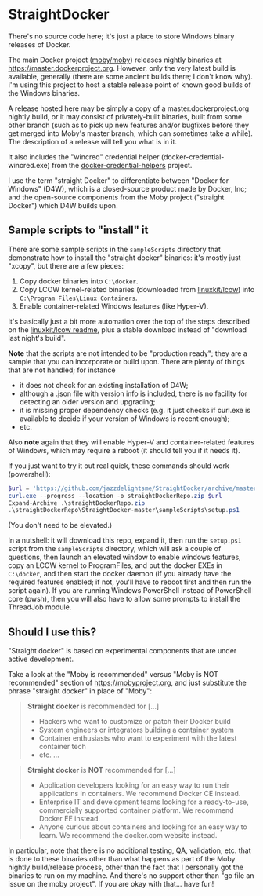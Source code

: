 ﻿# StraightDocker

There's no source code here; it's just a place to store Windows binary releases of Docker.

The main Docker project ([moby/moby](https://github.com/moby/moby)) releases nightly
binaries at https://master.dockerproject.org. However, only the very latest build is
available, generally (there are some ancient builds there; I don't know why). I'm using
this project to host a stable release point of known good builds of the Windows binaries.

A release hosted here may be simply a copy of a master.dockerproject.org nightly build, or
it may consist of privately-built binaries, built from some other branch (such as to pick
up new features and/or bugfixes before they get merged into Moby's master branch, which
can sometimes take a while). The description of a release will tell you what is in it.

It also includes the "wincred" credential helper (docker-credential-wincred.exe) from the
[docker-credential-helpers](https://github.com/docker/docker-credential-helpers) project.

I use the term "straight Docker" to differentiate between "Docker for Windows" (D4W),
which is a closed-source product made by Docker, Inc; and the open-source components from
the Moby project ("straight Docker") which D4W builds upon.

## Sample scripts to "install" it

There are some sample scripts in the `sampleScripts` directory that demonstrate how to
install the "straight docker" binaries: it's mostly just "xcopy", but there are a few
pieces:
 1. Copy docker binaries into `C:\docker`.
 2. Copy LCOW kernel-related binaries (downloaded from
    [linuxkit/lcow](https://github.com/linuxkit/lcow)) into `C:\Program Files\Linux
    Containers`.
 3. Enable container-related Windows features (like Hyper-V).

It's basically just a bit more automation over the top of the steps described on the
[linuxkit/lcow readme](https://github.com/linuxkit/lcow/blob/master/README.md), plus a
stable download instead of "download last night's build".

**Note** that the scripts are not intended to be "production ready"; they are a sample
that you can incorporate or build upon. There are plenty of things that are not handled;
for instance
 * it does not check for an existing installation of D4W;
 * although a .json file with version info is included, there is no facility for detecting
   an older version and upgrading;
 * it is missing proper dependency checks (e.g. it just checks if curl.exe is available to
   decide if your version of Windows is recent enough);
 * etc.

Also **note** again that they will enable Hyper-V and container-related features of
Windows, which may require a reboot (it should tell you if it needs it).

If you just want to try it out real quick, these commands should work (powershell):

```powershell
$url = 'https://github.com/jazzdelightsme/StraightDocker/archive/master.zip'
curl.exe --progress --location -o straightDockerRepo.zip $url
Expand-Archive .\straightDockerRepo.zip
.\straightDockerRepo\StraightDocker-master\sampleScripts\setup.ps1
```

(You don't need to be elevated.)

In a nutshell: it will download this repo, expand it, then run the `setup.ps1` script from
the `sampleScripts` directory, which will ask a couple of questions, then launch an
elevated window to enable windows features, copy an LCOW kernel to ProgramFiles, and put
the docker EXEs in `C:\docker`, and then start the docker daemon (if you already have the
required features enabled; if not, you'll have to reboot first and then run the script
again). If you are running Windows PowerShell instead of PowerShell core (pwsh), then you
will also have to allow some prompts to install the ThreadJob module.

## Should I use this?

"Straight docker" is based on experimental components that are under active development.

Take a look at the "Moby is recommended" versus "Moby is NOT recommended" section of
https://mobyproject.org, and just substitute the phrase "straight docker" in place of
"Moby":

> **Straight docker** is recommended for [...]
>  * Hackers who want to customize or patch their Docker build
>  * System engineers or integrators building a container system
>  * Container enthusiasts who want to experiment with the latest container tech
>  * etc. ...

> **Straight docker** is **NOT** recommended for [...]
>  * Application developers looking for an easy way to run their applications in
>    containers. We recommend Docker CE instead.
>  * Enterprise IT and development teams looking for a ready-to-use, commercially
>    supported container platform. We recommend Docker EE instead.
>  * Anyone curious about containers and looking for an easy way to learn. We recommend
>    the docker.com website instead.

In particular, note that there is no additional testing, QA, validation, etc. that is done
to these binaries other than what happens as part of the Moby nightly build/release
process, other than the fact that I personally got the binaries to run on my machine. And
there's no support other than "go file an issue on the moby project". If you are okay with
that... have fun!

